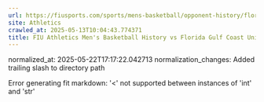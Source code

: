 ```yaml
---
url: https://fiusports.com/sports/mens-basketball/opponent-history/florida-gulf-coast-university/19/
site: Athletics
crawled_at: 2025-05-13T10:04:43.774371
title: FIU Athletics Men's Basketball History vs Florida Gulf Coast University
---
```

normalized_at: 2025-05-22T17:17:22.042713
normalization_changes: Added trailing slash to directory path

Error generating fit markdown: '<' not supported between instances of 'int' and 'str'